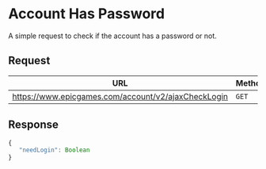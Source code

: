 # Account Has Password
A simple request to check if the account has a password or not.

## Request
| URL | Method |
| - | - |
| https://www.epicgames.com/account/v2/ajaxCheckLogin | `GET` |

## Response
```js
{
   "needLogin": Boolean
}
```
